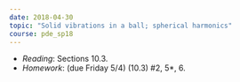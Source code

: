 ```yaml
---
date: 2018-04-30
topic: "Solid vibrations in a ball; spherical harmonics"
course: pde_sp18
---
```


- *Reading*: Sections 10.3.
- *Homework*: (due Friday 5/4) (10.3) #2, 5\*, 6.
